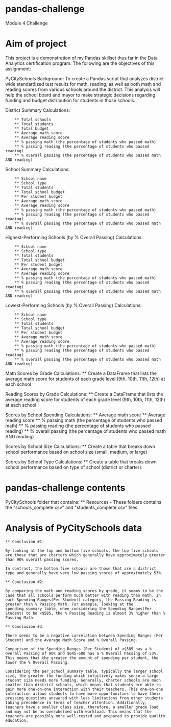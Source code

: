 # pandas-challenge
Module 4 Challenge

# Aim of project 
   This project is a demonstration of my Pandas skillset thus far in the Data Analytics certification program.
   The following are the objectives of this assignment:
   
PyCitySchools Background:
   To create a Pandas script that analyzes district-wide standardized test results for math, reading, as well as both math and reading scores from various schools around the district. This analysis will help the school board and mayor to make strategic decisions regarding funding and budget distribution for students in those schools.

District Summary Calculations:

        ** Total schools
        ** Total students
        ** Total budget
        ** Average math score
        ** Average reading score
        ** % passing math (the percentage of students who passed math)
        ** % passing reading (the percentage of students who passed reading)
        ** % overall passing (the percentage of students who passed math AND reading)

School Summary Calculations:

        ** School name
        ** School type
        ** Total students
        ** Total school budget
        ** Per student budget
        ** Average math score
        ** Average reading score
        ** % passing math (the percentage of students who passed math)
        ** % passing reading (the percentage of students who passed reading)
        ** % overall passing (the percentage of students who passed math AND reading)

Highest-Performing Schools (by % Overall Passing) Calculations:

        ** School name
        ** School type
        ** Total students
        ** Total school budget
        ** Per student budget
        ** Average math score
        ** Average reading score
        ** % passing math (the percentage of students who passed math)
        ** % passing reading (the percentage of students who passed reading)
        ** % overall passing (the percentage of students who passed math AND reading)

Lowest-Performing Schools (by % Overall Passing) Calculations:

        ** School name
        ** School type
        ** Total students
        ** Total school budget
        ** Per student budget
        ** Average math score
        ** Average reading score
        ** % passing math (the percentage of students who passed math)
        ** % passing reading (the percentage of students who passed reading)
        ** % overall passing (the percentage of students who passed math AND reading)

Math Scores by Grade Calculations:
        ** Create a DataFrame that lists the average math score for students of each grade level (9th, 10th, 11th, 12th) at each school

Reading Scores by Grade Calculations:
        ** Create a DataFrame that lists the average reading score for students of each grade level (9th, 10th, 11th, 12th) at each school

Scores by School Spending Calculations:
        ** Average math score
        ** Average reading score
        ** % passing math (the percentage of students who passed math)
        ** % passing reading (the percentage of students who passed reading)
        ** % overall passing (the percentage of students who passed math AND reading)

Scores by School Size Calculations:
        ** Create a table that breaks down school performance based on school size (small, medium, or large)

Scores by School Type Calculations:
        ** Create a table that breaks down school performance based on type of school (district or charter).

#  pandas-challenge contents
PyCitySchools folder that contains:
        ** Resources - These folders contains the "schools_complete.csv" and "students_complete.csv" files

# Analysis of PyCitySchools data
    ** Conclusion #1: 
        
    By looking at the top and bottom five schools, the top five schools are those that are charters which generally have approximately greater than 90% overall passing scores.

    In contrast, the bottom five schools are those that are a district type and generally have very low passing scores of approximately 53%.

    ** Conclusion #2: 

    By comparing the math and reading scores by grade, it seems to be the case that all schools perform much better with reading than math. In each Spending Ranges(Per Student) category, the Passing Reading is greater than % Passing Math. For example, looking at the spending_summary table, when considering the Spending Ranges(Per Student) to be <$585, the % Passing Reading is almost 3% higher than % Passing Math. 

    ** Conclusion #3:

    There seems to be a negative correlation between Spending Ranges (Per Student) and the Average Math Score and % Overall Passing. 
        
    Comparison of the Spending Ranges (Per Student) of <$585 has a % Overall Passing of 90% and $645-680 has a % Overall Passing of 53%. This means that the greater the amount of spending per student, the lower the % Overall Passing. 
        
    Considering the per_school_summary table, typically the larger school size, the greater the funding which intuitively makes sense a large student size needs more funding. Generally, charter schools are much smaller than district schools, which means that students are able to gain more one-on-one interaction with their teachers. This one-on-one interaction allows studnets to have more opportunities to have their pressing questions answered with less limitations from other students taking precedence in terms of teacher attention. Additionally, teachers have a smaller class size, therefore, a smaller grade load and may not be as overwhelmed with workload. This means that the teachers are possibly more well-rested and prepared to provide quality education.



        


